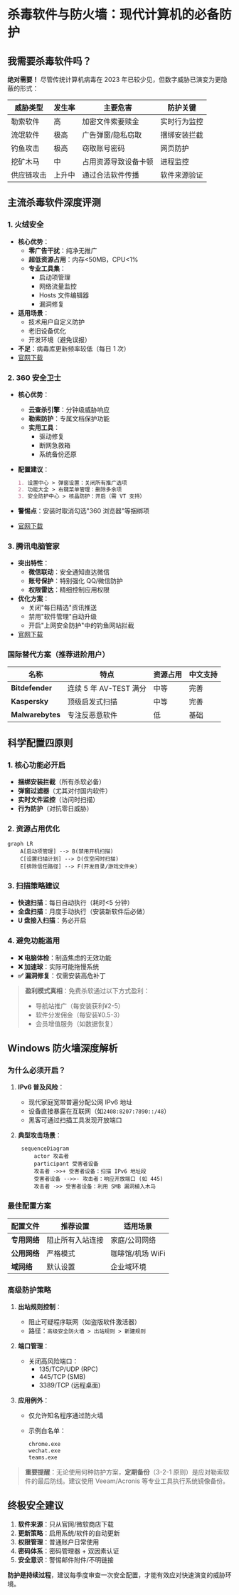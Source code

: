 # 杀毒软件与防火墙：现代计算机的必备防护

## 我需要杀毒软件吗？

**绝对需要！** 尽管传统计算机病毒在 2023 年已较少见，但数字威胁已演变为更隐蔽的形式：

| 威胁类型   | 发生率 | 主要危害             | 防护关键     |
| ---------- | ------ | -------------------- | ------------ |
| 勒索软件   | 高     | 加密文件索要赎金     | 实时行为监控 |
| 流氓软件   | 极高   | 广告弹窗/隐私窃取    | 捆绑安装拦截 |
| 钓鱼攻击   | 极高   | 窃取账号密码         | 网页防护     |
| 挖矿木马   | 中     | 占用资源导致设备卡顿 | 进程监控     |
| 供应链攻击 | 上升中 | 通过合法软件传播     | 软件来源验证 |

## 主流杀毒软件深度评测

### 1. 火绒安全

- **核心优势**：
  - **零广告干扰**：纯净无推广
  - **超低资源占用**：内存<50MB，CPU<1%
  - **专业工具集**：
    - 启动项管理
    - 网络流量监控
    - Hosts 文件编辑器
    - 漏洞修复
- **适用场景**：
  - 技术用户自定义防护
  - 老旧设备优化
  - 开发环境（避免误报）
- **不足**：病毒库更新频率较低（每日 1 次）
- [官网下载](https://www.huorong.cn/)

### 2. 360 安全卫士

- **核心优势**：
  - **云查杀引擎**：分钟级威胁响应
  - **勒索防护**：专属文档保护功能
  - **实用工具**：
    - 驱动修复
    - 断网急救箱
    - 系统备份还原
- **配置建议**：

  ```markdown
  1. 设置中心 > 弹窗设置：关闭所有推广选项
  2. 功能大全 > 右键菜单管理：删除多余项
  3. 安全防护中心 > 核晶防护：开启（需 VT 支持）
  ```

- **警惕点**：安装时取消勾选"360 浏览器"等捆绑项
- [官网下载](https://weishi.360.cn/)

### 3. 腾讯电脑管家

- **突出特性**：
  - **微信联动**：安全通知直达微信
  - **账号保护**：特别强化 QQ/微信防护
  - **权限雷达**：精细控制应用权限
- **优化方案**：
  - 关闭"每日精选"资讯推送
  - 禁用"软件管理"自动升级
  - 开启"上网安全防护"中的钓鱼网站拦截
- [官网下载](https://pc.qq.com/)

### 国际替代方案（推荐进阶用户）

| 名称             | 特点                   | 资源占用 | 中文支持 |
| ---------------- | ---------------------- | -------- | -------- |
| **Bitdefender**  | 连续 5 年 AV-TEST 满分 | 中等     | 完善     |
| **Kaspersky**    | 顶级启发式扫描         | 中等     | 完善     |
| **Malwarebytes** | 专注反恶意软件         | 低       | 基础     |

## 科学配置四原则

### 1. 核心功能必开启

- **捆绑安装拦截**（所有杀软必备）
- **弹窗过滤器**（尤其对付国内软件）
- **实时文件监控**（访问时扫描）
- **行为防护**（对抗零日威胁）

### 2. 资源占用优化

```mermaid
graph LR
    A[启动项管理] --> B(禁用开机扫描)
    C[设置扫描计划] --> D(仅空闲时扫描)
    E[排除信任路径] --> F(开发目录/游戏文件夹)
```

### 3. 扫描策略建议

- **快速扫描**：每日自动执行（耗时<5 分钟）
- **全盘扫描**：月度手动执行（安装新软件后必做）
- **U 盘接入扫描**：务必开启

### 4. 避免功能滥用

- **❌ 电脑体检**：制造焦虑的无效功能
- **❌ 加速球**：实际可能拖慢系统
- **✅ 漏洞修复**：仅需安装高危补丁

> **盈利模式真相**：免费杀软通过以下方式盈利：
>
> - 导航站推广（每安装获利¥2-5）
> - 软件分发佣金（每安装¥0.5-3）
> - 会员增值服务（如数据恢复）

## Windows 防火墙深度解析

### 为什么必须开启？

1. **IPv6 普及风险**：

   - 现代家庭宽带普遍分配公网 IPv6 地址
   - 设备直接暴露在互联网（如`2408:8207:7890::/48`）
   - 黑客可通过扫描工具发现开放端口

2. **典型攻击场景**：

   ```mermaid
    sequenceDiagram
        actor 攻击者
        participant 受害者设备
        攻击者 ->>+ 受害者设备：扫描 IPv6 地址段
        受害者设备 -->>- 攻击者：响应开放端口 (如 445)
        攻击者 ->> 受害者设备：利用 SMB 漏洞植入木马
   ```

### 最佳配置方案

| 配置文件     | 推荐设置         | 适用场景         |
| ------------ | ---------------- | ---------------- |
| **专用网络** | 阻止所有入站连接 | 家庭/公司网络    |
| **公用网络** | 严格模式         | 咖啡馆/机场 WiFi |
| **域网络**   | 默认设置         | 企业域环境       |

### 高级防护策略

1. **出站规则控制**：
   - 阻止可疑程序联网（如盗版软件激活器）
   - 路径：`高级安全防火墙 > 出站规则 > 新建规则`
2. **端口管理**：

   - 关闭高风险端口：
     - 135/TCP/UDP (RPC)
     - 445/TCP (SMB)
     - 3389/TCP (远程桌面)

3. **应用例外**：

   - 仅允许知名程序通过防火墙
   - 示例白名单：

     ```markdown
     chrome.exe
     wechat.exe
     teams.exe
     ```

> **重要提醒**：无论使用何种防护方案，**定期备份**（3-2-1 原则）是应对勒索软件的最后防线。建议使用 Veeam/Acronis 等专业工具执行系统镜像备份。

## 终极安全建议

1. **软件来源**：只从官网/微软商店下载
2. **更新策略**：启用系统/软件的自动更新
3. **权限管理**：普通账户日常使用
4. **密码体系**：密码管理器 + 双因素认证
5. **安全意识**：警惕邮件附件/不明链接

**防护是持续过程**，建议每季度审查一次安全配置，才能有效应对快速演变的威胁环境。
